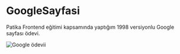 # GoogleSayfasi
Patika Frontend eğitimi kapsamında yaptığım 1998 versiyonlu Google sayfası ödevi.

![Google ödevii](https://user-images.githubusercontent.com/126160216/228286268-48b859d2-8663-4a1d-b47c-ef33389f886e.JPG)
